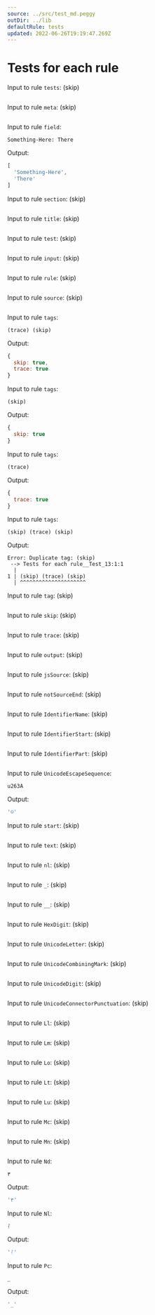 ```yaml
---
source: ../src/test_md.peggy
outDir: ../lib
defaultRule: tests
updated: 2022-06-26T19:19:47.269Z
---
```


# Tests for each rule

Input to rule `tests`: (skip)
```

```

Input to rule `meta`: (skip)
```
```

Input to rule `field`:
```
Something-Here: There

```

Output:
```js
[
  'Something-Here',
  'There'
]
```

Input to rule `section`: (skip)
```

```

Input to rule `title`: (skip)
```

```

Input to rule `test`: (skip)
```

```

Input to rule `input`: (skip)
```

```

Input to rule `rule`: (skip)
```

```

Input to rule `source`: (skip)
```

```

Input to rule `tags`:
```
(trace) (skip)
```

Output:
```js
{
  skip: true,
  trace: true
}
```

Input to rule `tags`:
```
(skip)
```

Output:
```js
{
  skip: true
}
```

Input to rule `tags`:
```
(trace)
```

Output:
```js
{
  trace: true
}
```

Input to rule `tags`:
```
(skip) (trace) (skip)
```

Output:
```
Error: Duplicate tag: (skip)
 --> Tests for each rule__Test_13:1:1
  |
1 | (skip) (trace) (skip)
  | ^^^^^^^^^^^^^^^^^^^^^
```

Input to rule `tag`: (skip)
```

```

Input to rule `skip`: (skip)
```

```

Input to rule `trace`: (skip)
```

```

Input to rule `output`: (skip)
```

```

Input to rule `jsSource`: (skip)
```

```

Input to rule `notSourceEnd`: (skip)
```

```

Input to rule `IdentifierName`: (skip)
```

```

Input to rule `IdentifierStart`: (skip)
```

```

Input to rule `IdentifierPart`: (skip)
```

```

Input to rule `UnicodeEscapeSequence`:
```
u263A
```

Output:
```js
'☺'
```

Input to rule `start`: (skip)
```

```

Input to rule `text`: (skip)
```

```

Input to rule `nl`: (skip)
```

```

Input to rule `_`: (skip)
```

```

Input to rule `__`: (skip)
```

```

Input to rule `HexDigit`: (skip)
```

```

Input to rule `UnicodeLetter`: (skip)
```

```

Input to rule `UnicodeCombiningMark`: (skip)
```

```

Input to rule `UnicodeDigit`: (skip)
```

```

Input to rule `UnicodeConnectorPunctuation`: (skip)
```

```

Input to rule `Ll`: (skip)
```

```

Input to rule `Lm`: (skip)
```

```

Input to rule `Lo`: (skip)
```

```

Input to rule `Lt`: (skip)
```

```

Input to rule `Lu`: (skip)
```

```

Input to rule `Mc`: (skip)
```

```

Input to rule `Mn`: (skip)
```

```

Input to rule `Nd`:
```
٣
```

Output:
```js
'٣'
```

Input to rule `Nl`:
```
ᛮ
```

Output:
```js
'ᛮ'
```

Input to rule `Pc`:
```
_
```

Output:
```js
'_'
```

